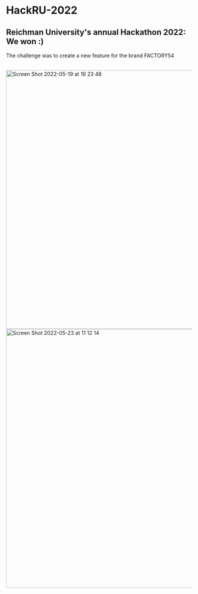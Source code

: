 # HackRU-2022
## Reichman University's annual Hackathon 2022: We won :)
The challenge was to create a new feature for the brand FACTORY54 

<br>
<img width="700" alt="Screen Shot 2022-05-19 at 19 23 48" src="https://user-images.githubusercontent.com/83548746/211275968-ab10372e-eb3b-45eb-8459-9a66365f449e.png">
<img width="700" alt="Screen Shot 2022-05-23 at 11 12 14" src="https://user-images.githubusercontent.com/83548746/211275913-9e722d37-a978-44d6-8657-c46c2566b906.png">
